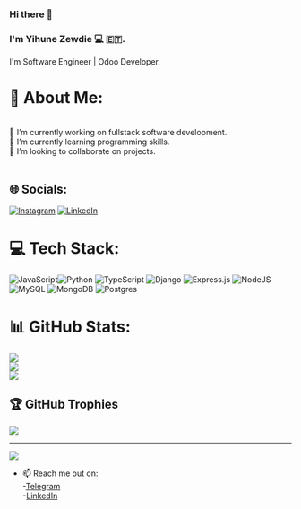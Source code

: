 ### Hi there 👋
### I'm Yihune Zewdie 💻 🇪🇹.
I'm Software Engineer | Odoo Developer.

<!--
**yihune21/yihune21** is a ✨ _special_ ✨ repository because its `README.md` (this file) appears on your GitHub profile.

Here are some ideas to get you started:

-🔭 I’m currently working on fullstack software development.
-🌱 I’m currently learning programming skills
- 👯 I’m looking to collaborate on projects
- 🤔 I’m looking for help with ...
- 💬 Ask me about ...
- 📫 How to reach me:
- 😄 Pronouns: ...
- ⚡ Fun fact: ...
-->
# 💫 About Me:
<br>    🔭 I’m currently working on fullstack software development.<br>    🌱 I’m currently learning programming skills.<br>    👯 I’m looking to collaborate on projects.<br>    <br>


## 🌐 Socials:
[![Instagram](https://img.shields.io/badge/Instagram-%23E4405F.svg?logo=Instagram&logoColor=white)](https://instagram.com/https://www.instagram.com/yihuna_z?igsh=eXUzeG02djl4OHkw) [![LinkedIn](https://img.shields.io/badge/LinkedIn-%230077B5.svg?logo=linkedin&logoColor=white)](https://linkedin.com/in/https://www.linkedin.com/in/yihune-zewdie-23a766258/) 

# 💻 Tech Stack:
![JavaScript](https://img.shields.io/badge/javascript-%23323330.svg?style=for-the-badge&logo=javascript&logoColor=%23F7DF1E)![Python](https://img.shields.io/badge/python-3670A0?style=for-the-badge&logo=python&logoColor=ffdd54) ![TypeScript](https://img.shields.io/badge/typescript-%23007ACC.svg?style=for-the-badge&logo=typescript&logoColor=white)   ![Django](https://img.shields.io/badge/django-%23092E20.svg?style=for-the-badge&logo=django&logoColor=white) ![Express.js](https://img.shields.io/badge/express.js-%23404d59.svg?style=for-the-badge&logo=express&logoColor=%2361DAFB) ![NodeJS](https://img.shields.io/badge/node.js-6DA55F?style=for-the-badge&logo=node.js&logoColor=white)   ![MySQL](https://img.shields.io/badge/mysql-%2300000f.svg?style=for-the-badge&logo=mysql&logoColor=white) ![MongoDB](https://img.shields.io/badge/MongoDB-%234ea94b.svg?style=for-the-badge&logo=mongodb&logoColor=white) ![Postgres](https://img.shields.io/badge/postgres-%23316192.svg?style=for-the-badge&logo=postgresql&logoColor=white) 
# 📊 GitHub Stats:
![](https://github-readme-stats.vercel.app/api?username=yihune21&theme=dark&hide_border=false&include_all_commits=true&count_private=false)<br/>
![](https://github-readme-streak-stats.herokuapp.com/?user=yihune21&theme=dark&hide_border=false)<br/>
![](https://github-readme-stats.vercel.app/api/top-langs/?username=yihune21&theme=dark&hide_border=false&include_all_commits=true&count_private=false&layout=compact)

## 🏆 GitHub Trophies
![](https://github-profile-trophy.vercel.app/?username=yihune21&theme=radical&no-frame=false&no-bg=true&margin-w=4)

---
[![](https://visitcount.itsvg.in/api?id=yihune21&icon=0&color=0)](https://visitcount.itsvg.in)

<!-- Proudly created with GPRM ( https://gprm.itsvg.in ) -->
 - 📫 Reach me out on:<br/>
        -<a href="https://t.me/Atie_Mb21">Telegram</a><br/>
        -<a href="https://www.linkedin.com/in/yihune-zewdie-23a766258/">LinkedIn</a>
